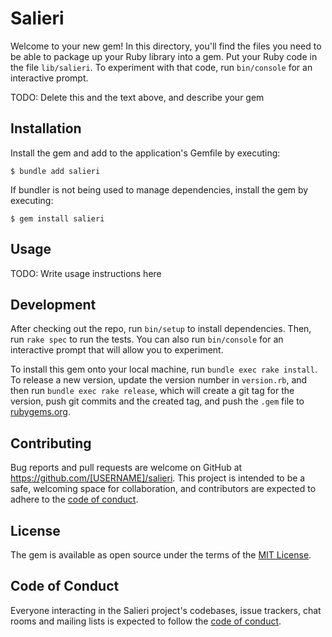 # Salieri

Welcome to your new gem! In this directory, you'll find the files you need to be able to package up your Ruby library into a gem. Put your Ruby code in the file `lib/salieri`. To experiment with that code, run `bin/console` for an interactive prompt.

TODO: Delete this and the text above, and describe your gem

## Installation

Install the gem and add to the application's Gemfile by executing:

    $ bundle add salieri

If bundler is not being used to manage dependencies, install the gem by executing:

    $ gem install salieri

## Usage

TODO: Write usage instructions here

## Development

After checking out the repo, run `bin/setup` to install dependencies. Then, run `rake spec` to run the tests. You can also run `bin/console` for an interactive prompt that will allow you to experiment.

To install this gem onto your local machine, run `bundle exec rake install`. To release a new version, update the version number in `version.rb`, and then run `bundle exec rake release`, which will create a git tag for the version, push git commits and the created tag, and push the `.gem` file to [rubygems.org](https://rubygems.org).

## Contributing

Bug reports and pull requests are welcome on GitHub at https://github.com/[USERNAME]/salieri. This project is intended to be a safe, welcoming space for collaboration, and contributors are expected to adhere to the [code of conduct](https://github.com/[USERNAME]/salieri/blob/main/CODE_OF_CONDUCT.md).

## License

The gem is available as open source under the terms of the [MIT License](https://opensource.org/licenses/MIT).

## Code of Conduct

Everyone interacting in the Salieri project's codebases, issue trackers, chat rooms and mailing lists is expected to follow the [code of conduct](https://github.com/[USERNAME]/salieri/blob/main/CODE_OF_CONDUCT.md).
